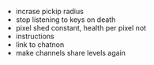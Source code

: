 - incrase pickip radius
- stop listening to keys on death
- pixel shed constant, health per pixel not
- instructions
- link to chatnon
- make channels share levels again
